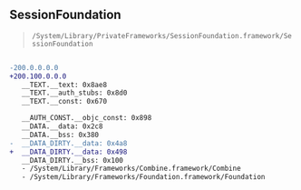## SessionFoundation

> `/System/Library/PrivateFrameworks/SessionFoundation.framework/SessionFoundation`

```diff

-200.0.0.0.0
+200.100.0.0.0
   __TEXT.__text: 0x8ae8
   __TEXT.__auth_stubs: 0x8d0
   __TEXT.__const: 0x670

   __AUTH_CONST.__objc_const: 0x898
   __DATA.__data: 0x2c8
   __DATA.__bss: 0x380
-  __DATA_DIRTY.__data: 0x4a8
+  __DATA_DIRTY.__data: 0x498
   __DATA_DIRTY.__bss: 0x100
   - /System/Library/Frameworks/Combine.framework/Combine
   - /System/Library/Frameworks/Foundation.framework/Foundation

```
